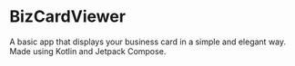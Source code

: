 # BizCardViewer

A basic app that displays your business card in a simple and elegant way.  
Made using Kotlin and Jetpack Compose.  
